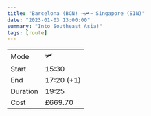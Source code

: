 ```yaml
---
title: "Barcelona (BCN) ⇢🛩️⇢ Singapore (SIN)"
date: "2023-01-03 13:00:00"
summary: "Into Southeast Asia!"
tags: [route]
---
```


|  |   |
|---|---|
| Mode | 🛩️  |
| Start | 15:30  |
| End | 17:20 (+1)  |
| Duration | 19:25 |
| Cost | £669.70 |